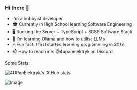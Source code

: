 ### Hi there 👋
 - I'm a hobbyist developer
 - 🎓 Currently in High School learning Software Engineering
 - 🖥️ Rocking the Server + TypeScript + SCSS Software Stack
 - 🤔 I’m learning Ollama and how to utilise LLMs
 - ⚡ Fun fact: I first started learning programming in 2013
 - 📫 How to reach me: @4upanelektryk on Discord

Some Stats:

![4UPanElektryk's GitHub stats](https://github-readme-stats.vercel.app/api?username=4UPanElektryk&layout=compact&hide_border=true&bg_color=1e1e2f&title_color=8be9fd&text_color=f8f8f2&icon_color=ff79c6&border_radius=12&card_width=350&card_height=400)

![Image](https://github-readme-stats.vercel.app/api/top-langs/?username=4UPanElektryk&layout=compact&hide_border=true&bg_color=1e1e2f&title_color=8be9fd&text_color=f8f8f2&icon_color=ff79c6&border_radius=12&card_width=350&card_height=400)
